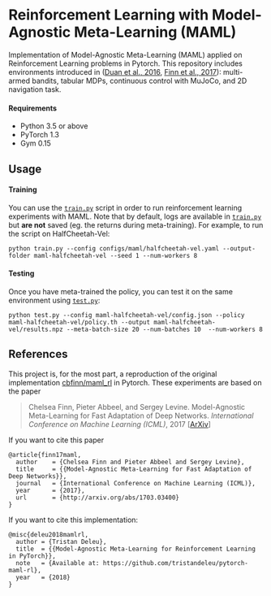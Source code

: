 # Reinforcement Learning with Model-Agnostic Meta-Learning (MAML)

Implementation of Model-Agnostic Meta-Learning (MAML) applied on Reinforcement Learning problems in Pytorch. This repository includes environments introduced in ([Duan et al., 2016](https://arxiv.org/abs/1611.02779), [Finn et al., 2017](https://arxiv.org/abs/1703.03400)): multi-armed bandits, tabular MDPs, continuous control with MuJoCo, and 2D navigation task.

#### Requirements
 - Python 3.5 or above
 - PyTorch 1.3
 - Gym 0.15

## Usage

#### Training
You can use the [`train.py`](train.py) script in order to run reinforcement learning experiments with MAML. Note that by default, logs are available in [`train.py`](train.py) but **are not** saved (eg. the returns during meta-training). For example, to run the script on HalfCheetah-Vel:
```
python train.py --config configs/maml/halfcheetah-vel.yaml --output-folder maml-halfcheetah-vel --seed 1 --num-workers 8
```

#### Testing
Once you have meta-trained the policy, you can test it on the same environment using [`test.py`](test.py):
```
python test.py --config maml-halfcheetah-vel/config.json --policy maml-halfcheetah-vel/policy.th --output maml-halfcheetah-vel/results.npz --meta-batch-size 20 --num-batches 10  --num-workers 8
```

## References
This project is, for the most part, a reproduction of the original implementation [cbfinn/maml_rl](https://github.com/cbfinn/maml_rl/) in Pytorch. These experiments are based on the paper
> Chelsea Finn, Pieter Abbeel, and Sergey Levine. Model-Agnostic Meta-Learning for Fast Adaptation of Deep
Networks. _International Conference on Machine Learning (ICML)_, 2017 [[ArXiv](https://arxiv.org/abs/1703.03400)]

If you want to cite this paper
```
@article{finn17maml,
  author    = {Chelsea Finn and Pieter Abbeel and Sergey Levine},
  title     = {{Model-Agnostic Meta-Learning for Fast Adaptation of Deep Networks}},
  journal   = {International Conference on Machine Learning (ICML)},
  year      = {2017},
  url       = {http://arxiv.org/abs/1703.03400}
}
```

If you want to cite this implementation:
```
@misc{deleu2018mamlrl,
  author = {Tristan Deleu},
  title  = {{Model-Agnostic Meta-Learning for Reinforcement Learning in PyTorch}},
  note   = {Available at: https://github.com/tristandeleu/pytorch-maml-rl},
  year   = {2018}
}
```
